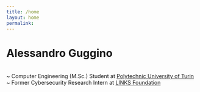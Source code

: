```yaml
---
title: /home
layout: home
permalink: 
---
```


# Alessandro Guggino
<br>
~ Computer Engineering (M.Sc.) Student 
  at <a href="https://www.polito.it" target="_blank">Polytechnic University of Turin</a>
~ Former Cybersecurity Research Intern 
  at <a href="https://www.linksfoundation.com" target="_blank">LINKS Foundation</a>
